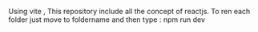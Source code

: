Using vite , This repository include all the concept of reactjs.
To ren each folder just move to foldername and then type : npm run dev
